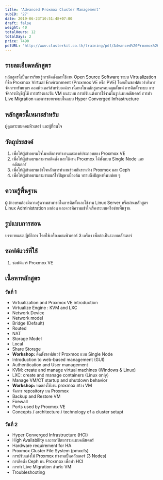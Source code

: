 ```yaml
---
title: 'Advanced Proxmox Cluster Management'
subID: '27'
date: 2019-06-23T10:51:48+07:00
draft: false
weight: 40
totalHours: 12
totalDays: 2
price: 7490
pdfURL: 'http://www.clusterkit.co.th/training/pdf/Advanced%20Proxmox%20Cluster%20Management.pdf'
---
```


## รายละเอียดหลักสูตร

หลักสูตรนี้เป็นการเรียนรู้การติดตั้งและใช้งาน Open Source Software ระบบ Virtualization ที่ชื่อ Proxmox Virtual Environment (Proxmox VE หรือ PVE) โดยเป็นซอฟต์แวร์บริหารจัดการทรัพยากร คอมพิวเตอร์สำหรับองค์กร เนื้อหาในหลักสูตรครอบคลุมตั้งแต่ การติดตั้งระบบ การจัดการบัญชีผู้ใช้ การสร้างและรัน VM บนระบบ การปรับแต่งการใช้งานในรูปแบบคลัสเตอร์ การทำ Live Migration และการขยายระบบในแบบ Hyper Converged Infrastructure

## หลักสูตรนี้เหมาะสำหรับ

ผู้ดูแลระบบคอมพิวเตอร์ และผู้ที่สนใจ

## วัตถุประสงค์

1. เพื่อให้ผู้เข้าอบรมใจในหลักการทำงานและองค์ประกอบของ Proxmox VE
2. เพื่อให้ผู้เข้าอบรมสามารถติดตั้ง และใช้งาน Proxmox ได้ทั้งแบบ Single Node และ คลัสเตอร์
3. เพื่อให้ผู้เข้าอบรมเข้าใจหลักการทำงานร่วมกันระหว่าง Proxmox และ Ceph
4. เพื่อให้ผู้เข้าอบรมสามารถแก้ไขปัญหาเบื้องต้น ทราบถึงปัญหาที่พบบ่อย ๆ

## ความรู้พื้นฐาน

ผู้เข้าอบรมต้องมีความรู้ความสามารถในการติดตั้งและใช้งาน Linux Server หรือผ่านหลักสูตร Linux Administration มาก่อน และควรมีความเข้าใจเรื่องระบบเครือข่ายพื้นฐาน

## รูปแบบการสอน

บรรยายและปฏิบัติการ โดยใช้เครื่องคอมพิวเตอร์ 3 เครื่อง เพื่อต่อเป็นระบบคลัสเตอร์

## ซอฟต์แวร์ที่ใช้

1. ซอฟต์แวร์ Proxmox VE

## เนื้อหาหลักสูตร

### วันที่ 1

- Virtualization and Proxmox VE introduction
- Virtualize Engine : KVM and LXC
- Network Device
- Network model
- Bridge (Default)
- Routed
- NAT
- Storage Model
- Local
- Share Storage
- **Workshop:** ติดตั้งซอฟต์แวร์ Proxmox แบบ Single Node
- Introduction to web-based management (GUI)
- Authentication and User management
- KVM: create and manage virtual machines (Windows & Linux)
- LXC: create and manage containers (Linux only)
- Manage VM/CT startup and shutdown behavior
- **Workshop:** ทดลองใช้งาน proxmox สร้าง VM
- จัดการ repository บน Proxmox
- Backup and Restore VM
- Firewall
- Ports used by Proxmox VE
- Concepts / architecture / technology of a cluster setupt

### วันที่ 2

- Hyper Converged Infrastructure (HCI)
- High Availability และสถาปัตยกรรมแบบคลัสเตอร์
- Hardware requirement for HA
- Proxmox Cluster File System (pmxcfs)
- การปรับแต่งให้ Proxmox ทำงานเป็นคลัสเตอร์ (3 Nodes)
- การติดตั้ง Ceph บน Proxmox เพื่อทำ HCI
- การทำ Live Migration สำหรับ VM
- Troubleshooting
